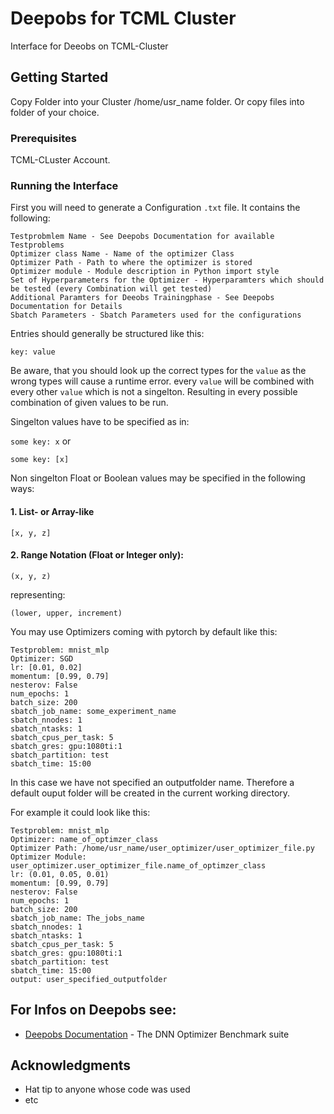 # Deepobs for TCML Cluster

Interface for Deeobs on TCML-Cluster

## Getting Started

Copy Folder into your Cluster /home/usr_name folder. Or copy files into folder of your choice.

### Prerequisites

TCML-CLuster Account.

### Running the Interface

First you will need to generate a Configuration ```.txt``` file. 
It contains the following:

```
Testprobmlem Name - See Deepobs Documentation for available Testproblems
Optimizer class Name - Name of the optimizer Class
Optimizer Path - Path to where the optimizer is stored
Optimizer module - Module description in Python import style
Set of Hyperparameters for the Optimizer - Hyperparamters which should be tested (every Combination will get tested)
Additional Paramters for Deeobs Trainingphase - See Deepobs Documentation for Details
Sbatch Parameters - Sbatch Parameters used for the configurations
```

Entries should generally be structured like this:

```
key: value
```

Be aware, that you should look up the correct types for the ```value``` as the wrong types will cause a runtime error.
every ```value``` will be combined with every other ```value``` which is not a singelton. Resulting in every possible combination of given values to be run.

Singelton values have to be specified as in:

```some key: x``` 
or

```some key: [x]``` 


Non singelton Float or Boolean values may be specified in the following ways:

#### 1. List- or Array-like

```[x, y, z]``` 

#### 2. Range Notation (Float or Integer only):

```(x, y, z)``` 

representing:

```(lower, upper, increment)``` 


You may use Optimizers coming with pytorch by default like this:

```
Testproblem: mnist_mlp
Optimizer: SGD
lr: [0.01, 0.02]
momentum: [0.99, 0.79]
nesterov: False
num_epochs: 1
batch_size: 200
sbatch_job_name: some_experiment_name
sbatch_nnodes: 1
sbatch_ntasks: 1
sbatch_cpus_per_task: 5
sbatch_gres: gpu:1080ti:1
sbatch_partition: test
sbatch_time: 15:00
```
In this case we have not specified an outputfolder name. Therefore a default ouput folder will be created in the current working directory.



For example it could look like this:

```
Testproblem: mnist_mlp
Optimizer: name_of_optimzer_class
Optimizer Path: /home/usr_name/user_optimizer/user_optimizer_file.py
Optimizer Module: user_optimizer.user_optimizer_file.name_of_optimzer_class
lr: (0.01, 0.05, 0.01)
momentum: [0.99, 0.79]
nesterov: False
num_epochs: 1
batch_size: 200
sbatch_job_name: The_jobs_name
sbatch_nnodes: 1
sbatch_ntasks: 1
sbatch_cpus_per_task: 5
sbatch_gres: gpu:1080ti:1
sbatch_partition: test
sbatch_time: 15:00
output: user_specified_outputfolder

```



## For Infos on Deepobs see:

* [Deepobs Documentation](https://deepobs.readthedocs.io/en/v1.2.0-beta0/) - The DNN Optimizer Benchmark suite


## Acknowledgments

* Hat tip to anyone whose code was used
* etc
